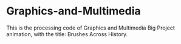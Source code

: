 # Graphics-and-Multimedia
This is the processing code of Graphics and Multimedia Big Project animation, with the title: Brushes Across History.
